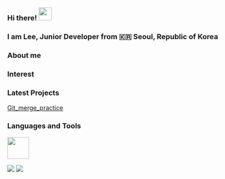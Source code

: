 ### Hi there! <img src="https://raw.githubusercontent.com/MartinHeinz/MartinHeinz/master/wave.gif" width="30px">
### I am Lee, Junior Developer from :kr: Seoul, Republic of Korea 

### About me

### Interest

### Latest Projects
[Git_merge_practice](https://github.com/Frog000/merge_3.2_before_fast_forward)

### Languages and Tools

<p>
<!-- <img alt="React" src="https://img.shields.io/badge/-React-45b8d8?style=flat-square&logo=react&logoColor=white" />
<img src="https://img.shields.io/badge/HTML5-E34F26?&style=flat-square&logo=html5&logoColor=white"/> 
<img src="https://img.shields.io/badge/CSS3-1572B6?style=flat-square&logo=css3&logoColor=white" /> 
<img src="https://img.shields.io/badge/JavaScript-323330?style=flat-square&logo=javascript&logoColor=F7DF1E" />
<img src="https://img.shields.io/badge/Python-3766AB?style=flat-square&logo=Python&logoColor=white"/> 
<img src="https://img.shields.io/badge/Flask-000000?style=flat-square&logo=flask&logoColor=white"/>
</p> -->



<p>
<!-- <img src="https://cdn.jsdelivr.net/gh/devicons/devicon/icons/html5/html5-original-wordmark.svg" width="50" height="50"/>
<img src="https://cdn.jsdelivr.net/gh/devicons/devicon/icons/css3/css3-original-wordmark.svg" width="50" height="50"/>
<img src="https://cdn.jsdelivr.net/gh/devicons/devicon/icons/javascript/javascript-original.svg" width="50" height="50"/>
<img src="https://cdn.jsdelivr.net/gh/devicons/devicon/icons/react/react-original-wordmark.svg" width="50" height="50"/>
<img src="https://cdn.jsdelivr.net/gh/devicons/devicon/icons/jest/jest-plain.svg" width="50" height="50"/> -->
<!-- <img src="https://cdn.jsdelivr.net/gh/devicons/devicon/icons/python/python-original-wordmark.svg" width="50" height="50"/>
<img src="https://cdn.jsdelivr.net/gh/devicons/devicon/icons/flask/flask-original-wordmark.svg" width="50" height="50"/> -->
<img src="https://cdn.jsdelivr.net/gh/devicons/devicon/icons/java/java-original-wordmark.svg" width="50" height="50"/>
<!-- <img src="https://cdn.jsdelivr.net/gh/devicons/devicon/icons/spring/spring-original-wordmark.svg" width="50" height="50"/>
<img src="https://cdn.jsdelivr.net/gh/devicons/devicon/icons/vscode/vscode-original-wordmark.svg" width="50" height="50"/> -->
</p>

<!-- status bar -->
  <img src="https://github-readme-stats.vercel.app/api?username=JSL107&layout=compact&show_icons=true&theme=vue&hide_border=true" />
  <img src="https://github-readme-stats.vercel.app/api/top-langs/?username=Frog000&layout=compact&theme=vue&hide_border=true" />
